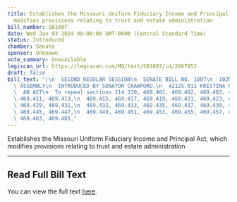 ```yaml
---
title: Establishes the Missouri Uniform Fiduciary Income and Principal Act, which
  modifies provisions relating to trust and estate administration
bill_number: SB1007
date: Wed Jan 03 2024 00:00:00 GMT-0600 (Central Standard Time)
status: Introduced
chamber: Senate
sponsor: Unknown
vote_summary: Unavailable
legiscan_url: https://legiscan.com/MO/text/SB1007/id/2867852
draft: false
bill_text: "|\n  SECOND REGULAR SESSION\n  SENATE BILL NO. 1007\n  102ND GENERA L\
  \ ASSEMBLY\n  INTRODUCED BY SENATOR CRAWFORD.\n  4212S.01I KRISTINA MARTIN, Secretary\n\
  \  AN ACT\n  To repeal sections 214.330, 469.401, 469.402, 469.403, 469.405, 469.409,\
  \ 469.411, 469.413,\n  469.415, 469.417, 469.419, 469.421, 469.423, 469.425, 469.427,\
  \ 469.429, 469.431,\n  469.432, 469.433, 469.435, 469.437, 469.439, 469.441, 469.443,\
  \ 469.445, 469.447,\n  469.449, 469.451, 469.453, 469.455, 469.457, 469.459, 469.461,\
  \ 469.463, 469.465,"
---
```

Establishes the Missouri Uniform Fiduciary Income and Principal Act, which modifies provisions relating to trust and estate administration

---

## Read Full Bill Text

You can view the full text [here](https://legiscan.com/MO/text/SB1007/id/2867852).
